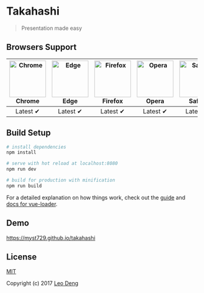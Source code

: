 # Takahashi

> Presentation made easy


## Browsers Support

| <img src="https://myst729.github.io/assets/browsers/chrome_256x256.png" alt="Chrome" width="96" height="96"><br>Chrome | <img src="https://myst729.github.io/assets/browsers/edge_256x256.png" alt="Edge" width="96" height="96"><br>Edge | <img src="https://myst729.github.io/assets/browsers/firefox_256x256.png" alt="Firefox" width="96" height="96"><br>Firefox | <img src="https://myst729.github.io/assets/browsers/opera_256x256.png" alt="Opera" width="96" height="96"><br>Opera | <img src="https://myst729.github.io/assets/browsers/safari_256x256.png" alt="Safari" width="96" height="96"><br>Safari |
| :------: | :------: | :------: | :------: | :------: |
| Latest ✔ | Latest ✔ | Latest ✔ | Latest ✔ | Latest ✔ |


## Build Setup

```bash
# install dependencies
npm install

# serve with hot reload at localhost:8080
npm run dev

# build for production with minification
npm run build
```

For a detailed explanation on how things work, check out the [guide](http://vuejs-templates.github.io/webpack/) and [docs for vue-loader](http://vuejs.github.io/vue-loader).


## Demo

https://myst729.github.io/takahashi


## License

[MIT](http://opensource.org/licenses/MIT)

Copyright (c) 2017 [Leo Deng](https://myst729.github.io/)
